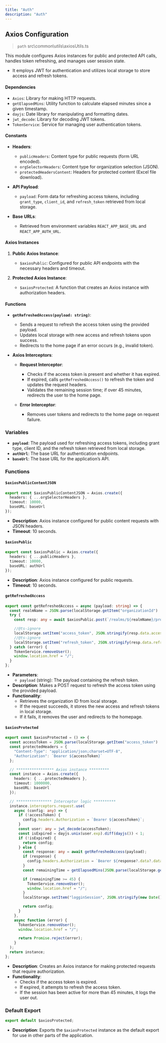 ```yaml
---
title: "Auth"
description: "Auth"
---
```


## Axios Configuration

> `path` src\common\utils\axiosUtils.ts

This module configures Axios instances for public and protected API calls, handles token refreshing, and manages user session state.

- It employs JWT for authentication and utilizes local storage to store access and refresh tokens.

#### Dependencies

- `Axios`: Library for making HTTP requests.
- `getElapsedMins`: Utility function to calculate elapsed minutes since a given timestamp.
- `dayjs`: Date library for manipulating and formatting dates.
- `jwt_decode`: Library for decoding JWT tokens.
- `TokenService`: Service for managing user authentication tokens.

#### Constants

- **Headers**:

  - `publicHeaders`: Content type for public requests (form URL encoded).
  - `orgSelectorHeaders`: Content type for organization selection (JSON).
  - `protectedHeadersContent`: Headers for protected content (Excel file download).

- **API Payload**:

  - `payload`: Form data for refreshing access tokens, including `grant_type`, `client_id`, and `refresh_token` retrieved from local storage.

- **Base URLs**:
  - Retrieved from environment variables `REACT_APP_BASE_URL` and `REACT_APP_AUTH_URL`.

#### Axios Instances

1. **Public Axios Instance**:

   - `$axiosPublic`: Configured for public API endpoints with the necessary headers and timeout.

2. **Protected Axios Instance**:
   - `$axiosProtected`: A function that creates an Axios instance with authorization headers.

#### Functions

- **`getRefreshedAccess(payload: string)`**:

  - Sends a request to refresh the access token using the provided payload.
  - Updates local storage with new access and refresh tokens upon success.
  - Redirects to the home page if an error occurs (e.g., invalid token).

- **Axios Interceptors**:

  - **Request Interceptor**:

    - Checks if the access token is present and whether it has expired.
    - If expired, calls `getRefreshedAccess()` to refresh the token and updates the request headers.
    - Validates the remaining session time; if over 45 minutes, redirects the user to the home page.

  - **Error Interceptor**:
    - Removes user tokens and redirects to the home page on request failure.

### Variables

- **`payload`**: The payload used for refreshing access tokens, including grant type, client ID, and the refresh token retrieved from local storage.
- **`authUrl`**: The base URL for authentication endpoints.
- **`baseUrl`**: The base URL for the application’s API.

### Functions

#### `$axiosPublicContentJSON`

```typescript
export const $axiosPublicContentJSON = Axios.create({
  headers: { ...orgSelectorHeaders },
  timeout: 10000,
  baseURL: baseUrl
});
```

- **Description**: Axios instance configured for public content requests with JSON headers.
- **Timeout**: 10 seconds.

#### `$axiosPublic`

```typescript
export const $axiosPublic = Axios.create({
  headers: { ...publicHeaders },
  timeout: 10000,
  baseURL: authUrl
});
```

- **Description**: Axios instance configured for public requests.
- **Timeout**: 10 seconds.

#### `getRefreshedAccess`

```typescript
export const getRefreshedAccess = async (payload: string) => {
  const realmName = JSON.parse(localStorage.getItem("organizationId") || "{}");
  try {
    const resp: any = await $axiosPublic.post(`/realms/${realmName}/protocol/openid-connect/token`, payload);

    //@ts-ignore
    localStorage.setItem("access_token", JSON.stringify(resp.data.access_token));
    //@ts-ignore
    localStorage.setItem("refresh_token", JSON.stringify(resp.data.refresh_token));
  } catch (error) {
    TokenService.removeUser();
    window.location.href = "/";
  }
};
```

- **Parameters**:
  - `payload` (string): The payload containing the refresh token.
- **Description**: Makes a POST request to refresh the access token using the provided payload.
- **Functionality**:
  - Retrieves the organization ID from local storage.
  - If the request succeeds, it stores the new access and refresh tokens in local storage.
  - If it fails, it removes the user and redirects to the homepage.

#### `$axiosProtected`

```typescript
export const $axiosProtected = () => {
  const accessToken = JSON.parse(localStorage.getItem("access_token") || "{}");
  const protectedHeaders = {
    "Content-Type": "application/json;charset=UTF-8",
    "Authorization": `Bearer ${accessToken}`
  };

  // ***************** Axios instance *********
  const instance = Axios.create({
    headers: { ...protectedHeaders },
    timeout: 1000000,
    baseURL: baseUrl
  });

  // **************** Interceptor logic **********
  instance.interceptors.request.use(
    async (config: any) => {
      if (!accessToken) {
        config.headers.Authorization = `Bearer ${accessToken}`;
      }
      const user: any = jwt_decode(accessToken);
      const isExpired = dayjs.unix(user.exp).diff(dayjs()) < 1;
      if (!isExpired) {
        return config;
      } else {
        const response: any = await getRefreshedAccess(payload);
        if (response) {
          config.headers.Authorization = `Bearer ${response?.data?.data.token}`;
        }
        const remainingTime = getElapsedMins(JSON.parse(localStorage.getItem("logginSession") || "{}"), new Date().getTime());

        if (remainingTime >= 45) {
          TokenService.removeUser();
          window.location.href = "/";
        }
        localStorage.setItem("logginSession", JSON.stringify(new Date().getTime()));

        return config;
      }
    },
    async function (error) {
      TokenService.removeUser();
      window.location.href = "/";

      return Promise.reject(error);
    }
  );
  return instance;
};
```

- **Description**: Creates an Axios instance for making protected requests that require authorization.
- **Functionality**:
  - Checks if the access token is expired.
  - If expired, it attempts to refresh the access token.
  - If the session has been active for more than 45 minutes, it logs the user out.

### Default Export

```typescript
export default $axiosProtected;
```

- **Description**: Exports the `$axiosProtected` instance as the default export for use in other parts of the application.
